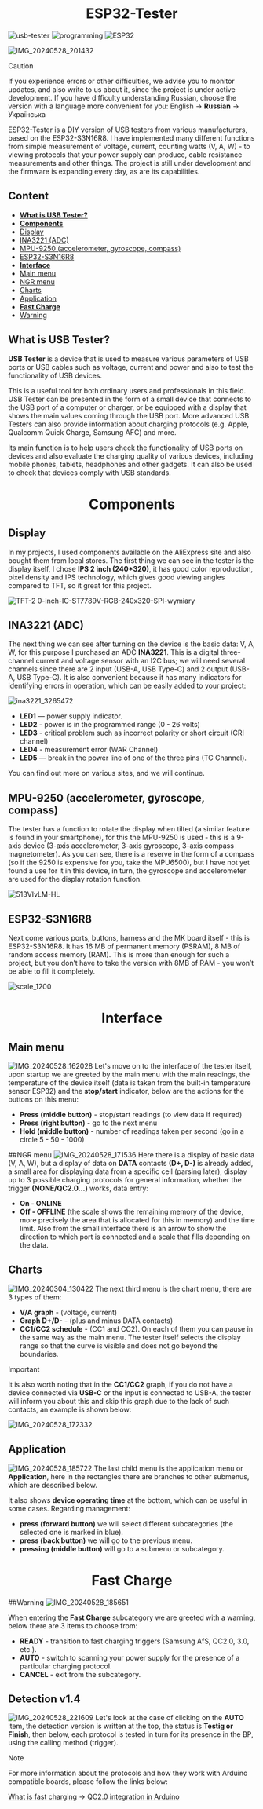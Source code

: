 <h1 align="center">ESP32-Tester</h1>

![usb-tester](https://img.shields.io/badge/usb-tester-red?style=flat&logo=educative)
![programming](https://img.shields.io/badge/programming-blue?style=flat&logo=cplusplus)
![ESP32](https://img.shields.io/badge/ESP32-gray?style=flat&logo=espressif)

![IMG_20240528_201432](https://github.com/Vispixad/ESP32-USB-Tester/assets/161984981/5fde4f38-2ab2-40d2-ab2c-9211365a272d)

> [!CAUTION]
> If you experience errors or other difficulties, we advise you to monitor
> updates, and also write to us about it, since the project is under active development.
> If you have difficulty understanding Russian, choose the version with a language more convenient for you: English -> **Russian** -> Українська

ESP32-Tester is a DIY version of USB testers from various manufacturers, based on the ESP32-S3N16R8. I have implemented many different functions from simple measurement of voltage, current, counting watts (V, A, W) - to viewing
protocols that your power supply can produce, cable resistance measurements and other things. The project is still under development and the firmware is expanding every day, as are its capabilities.

## Content
- [**What is USB Tester?**](#what-is-usb-tester)
- [**Components**](#Components)
 - [Display](#display)
 - [INA3221 (ADC)](#ina3221-ADC)
 - [MPU-9250 (accelerometer, gyroscope, compass)](#mpu-9250-accelerometer-gyroscope-compass)
 - [ESP32-S3N16R8](#esp32-s3n16r8)
- [**Interface**](#Interface)
 - [Main menu](#main-menu)
 - [NGR menu](#ngr-menu)
 - [Charts](#graphs)
 - [Application](#application)
- [**Fast Charge**](#fast-charge)
 - [Warning](#warning)

## What is USB Tester?
**USB Tester** is a device that is used to measure various parameters of USB ports or USB cables such as voltage, current and power and also to test the functionality of USB devices.

This is a useful tool for both ordinary users and professionals in this field. USB Tester can be presented in the form of a small device that connects to the USB port of a computer or charger, or be equipped with a display that shows the main values ​​​​coming through the USB port. More advanced USB Testers can also provide information about charging protocols (e.g. Apple, Qualcomm Quick Charge, Samsung AFC) and more.

Its main function is to help users check the functionality of USB ports on devices and also evaluate the charging quality of various devices, including mobile phones, tablets, headphones and other gadgets. It can also be used to check that devices comply with USB standards.
<h1 align="center">Components</h1>

## Display
In my projects, I used components available on the AliExpress site and also bought them from local stores. The first thing we can see in the tester is the display itself, I chose **IPS 2 inch (240*320)**, it has good color reproduction, pixel density and IPS technology, which gives good viewing angles compared to TFT, so it great for this project.

![TFT-2 0-inch-IC-ST7789V-RGB-240x320-SPI-wymiary](https://github.com/Vispixad/ESP32-USB-Tester/assets/161984981/62fba501-9909-4379-95e9-d13d091512f1)

## INA3221 (ADC)
The next thing we can see after turning on the device is the basic data: V, A, W, for this purpose I purchased an ADC **INA3221**. This is a digital three-channel current and voltage sensor with an I2C bus; we will need several channels since there are 2 input (USB-A, USB Type-C) and 2 output (USB-A, USB Type-C). It is also convenient because it has many indicators for identifying errors in operation, which can be easily added to your project:

![ina3221_3265472](https://github.com/Vispixad/ESP32-USB-Tester/assets/161984981/86a92149-87d6-4b74-b699-448245379324)

- **LED1** — power supply indicator.
- **LED2** - power is in the programmed range (0 - 26 volts)
- **LED3** - critical problem such as incorrect polarity or short circuit (CRI channel)
- **LED4** - measurement error (WAR Channel)
- **LED5** — break in the power line of one of the three pins (TC Channel).

You can find out more on various sites, and we will continue.

## MPU-9250 (accelerometer, gyroscope, compass)
The tester has a function to rotate the display when tilted (a similar feature is found in your smartphone), for this the MPU-9250 is used - this is a 9-axis device
(3-axis accelerometer, 3-axis gyroscope, 3-axis compass magnetometer). As you can see, there is a reserve in the form of a compass (so if the 9250 is expensive for you, take the MPU6500), but I have not yet found a use for it in this
device, in turn, the gyroscope and accelerometer are used for the display rotation function.

![513VIvLM-HL](https://github.com/Vispixad/ESP32-USB-Tester/assets/161984981/6e5f72e5-f634-4b9b-84ae-83aaca236cd1)

## ESP32-S3N16R8
Next come various ports, buttons, harness and the MK board itself - this is ESP32-S3N16R8. It has 16 MB of permanent memory (PSRAM), 8 MB of random access memory (RAM). This is more than enough for such a project, but you don’t have to take the version with 8MB of RAM - you won’t be able to fill it completely.

![scale_1200](https://github.com/Vispixad/ESP32-USB-Tester/assets/161984981/34f7b422-d83c-4f71-b241-abdde5182c83)

<h1 align="center">Interface</h1>

## Main menu
![IMG_20240528_162028](https://github.com/Vispixad/ESP32-USB-Tester/assets/161984981/4a0813a4-f7ec-45e7-909a-f29be2995bdc)
Let's move on to the interface of the tester itself, upon startup we are greeted by the main menu with the main readings, the temperature of the device itself (data is taken from the built-in temperature sensor ESP32) and the **stop/start** indicator, below are the actions for the buttons on this menu:
- **Press (middle button)** - stop/start readings (to view data if required)
- **Press (right button)** - go to the next menu
- **Hold (middle button)** - number of readings taken per second (go in a circle 5 - 50 - 1000)

##NGR menu
![IMG_20240528_171536](https://github.com/Vispixad/ESP32-USB-Tester/assets/161984981/7a422ec2-4542-4a1c-abb6-830a2bd5b0a4)
Here there is a display of basic data (V, A, W), but a display of data on **DATA** contacts **(D+, D-)** is already added, a small area for displaying data from a specific cell (parsing later), display up to 3 possible charging protocols
for general information, whether the trigger **(NONE/QC2.0...)** works, data entry:
- **On - ONLINE**
- **Off - OFFLINE**
(the scale shows the remaining memory of the device, more precisely the area that is allocated for this in memory) and the time limit. Also from the small interface there is an arrow to show the direction to which port is connected and a scale that fills depending on the data.
## Charts
![IMG_20240304_130422](https://github.com/Vispixad/ESP32-USB-Tester/assets/161984981/a5f01732-1c56-4ccc-8536-27ed29358283)
The next third menu is the chart menu, there are 3 types of them:
- **V/A graph** - (voltage, current)
- **Graph D+/D-** - (plus and minus DATA contacts)
- **CC1/CC2 schedule** - (CC1 and CC2).
On each of them you can pause in the same way as the main menu. The tester itself selects the display range so that the curve is visible and does not go beyond the boundaries.

> [!IMPORTANT]
> It is also worth noting that in the **CC1/CC2** graph, if you do not have a device connected via **USB-C** or the input is connected to USB-A, the tester will inform you about this and skip this graph due to the lack of such contacts, an example is shown below:
>
> ![IMG_20240528_172332](https://github.com/Vispixad/ESP32-USB-Tester/assets/161984981/4465e063-705b-473b-a3e9-96949952094e)

## Application
![IMG_20240528_185722](https://github.com/Vispixad/ESP32-USB-Tester/assets/161984981/2edf4742-6736-4471-9b1c-fd436cc80ed9)
The last child menu is the application menu or **Application**, here in the rectangles there are branches to other submenus, which are described below.

It also shows **device operating time** at the bottom, which can be useful in some cases. Regarding management:
- **press (forward button)** we will select different subcategories (the selected one is marked in blue).
- **press (back button)** we will go to the previous menu.
- **pressing (middle button)** will go to a submenu or subcategory.

<h1 align="center">Fast Charge</h1>

##Warning
![IMG_20240528_185651](https://github.com/Vispixad/ESP32-USB-Tester/assets/161984981/b84a39c4-2723-43bd-a3df-f53ae74e62f6)

When entering the **Fast Charge** subcategory we are greeted with a warning, below there are 3 items to choose from:
- **READY** - transition to fast charging triggers (Samsung AfS, QC2.0, 3.0, etc.).
- **AUTO** - switch to scanning your power supply for the presence of a particular charging protocol.
- **CANCEL** - exit from the subcategory.

## Detection v1.4
![IMG_20240528_221609](https://github.com/Vispixad/ESP32-USB-Tester/assets/161984981/61513ae1-aaef-4ae7-a267-e4cec1c8b75c)
Let's look at the case of clicking on the **AUTO** item, the detection version is written at the top, the status is **Testig or Finish**, then below, each protocol is tested in turn for its presence in the BP, using the calling method (trigger).

> [!NOTE]
> For more information about the protocols and how they work with Arduino compatible boards, please follow the links below:
>
> [What is fast charging](https://ru.wikipedia.org/wiki/%D0%9F%D1%80%D0%BE%D1%82%D0%BE%D0%BA%D0%BE%D0%BB%D1%8B_%D0%B1%D1%8B%D1%81%D1%82%D1%80%D0%BE%D0%B9_%D0%B7%D0%B0%D1%80%D1%8F%D0%B4%D0%BA%D0%B8) -> [QC2.0 integration in Arduino](https://github.com/GyverLibs/QuickCharge)
